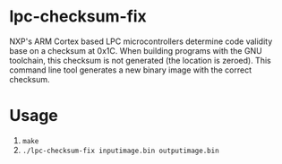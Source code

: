 # lpc-checksum-fix
NXP's ARM Cortex based LPC microcontrollers determine code validity base on a checksum at 0x1C. When building programs with the GNU toolchain, this checksum is not generated (the location is zeroed). This command line tool generates a new binary image with the correct checksum.

Usage
=====

1. `make`
2. `./lpc-checksum-fix inputimage.bin outputimage.bin`
